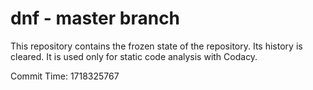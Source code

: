 # dnf - master branch

This repository contains the frozen state of the repository.
Its history is cleared. It is used only for static code
analysis with Codacy.

Commit Time: 1718325767